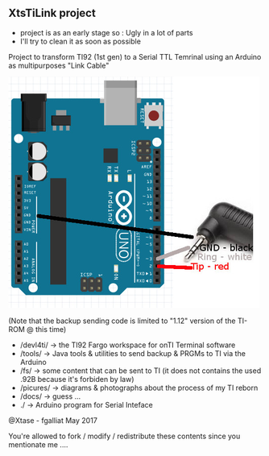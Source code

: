 ## XtsTiLink project

- project is as an early stage so : Ugly in a lot of parts
- I'll try to clean it as soon as possible

Project to transform TI92 (1st gen) to a Serial TTL Temrinal
using an Arduino as multipurposes "Link Cable"

![minimal wiring](/pictures/d_uno_wiring.jpg)

(Note that the backup sending code is limited to "1.12" version of the TI-ROM @ this time)

* /devl4ti/ -> the TI92 Fargo workspace for onTI Terminal software
* /tools/   -> Java tools & utilities to send backup & PRGMs to TI via the Arduino
* /fs/      -> some content that can be sent to TI (it does not contains the used .92B because it's forbiden by law)
* /picures/ -> diagrams & photographs about the process of my TI reborn
* /docs/    -> guess ...
* ./        -> Arduino program for Serial Inteface

@Xtase - fgalliat May 2017

You're allowed to fork / modify / redistribute these contents since you mentionate me ....
